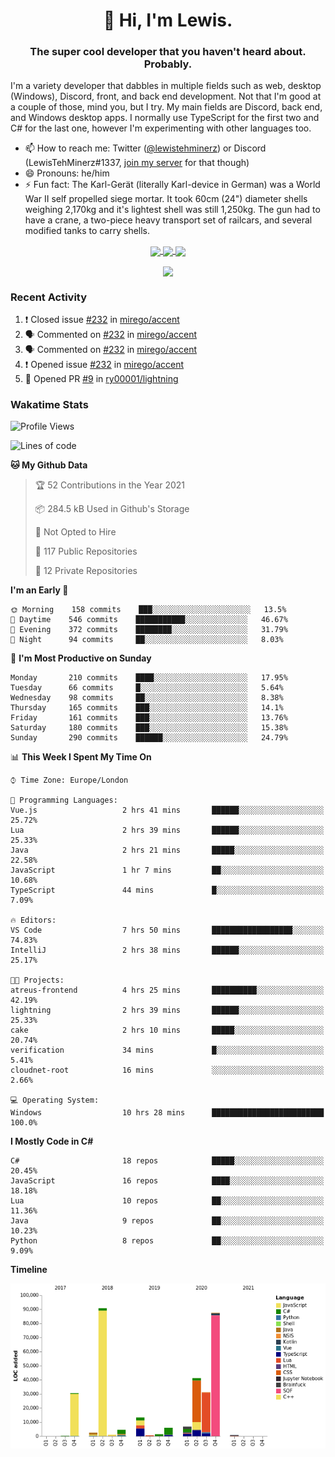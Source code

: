 <h1 align="center">👋 Hi, I'm Lewis.</h1>
<h3 align="center">The super cool developer that you haven't heard about. Probably.</h3>

I'm a variety developer that dabbles in multiple fields such as web, desktop (Windows), Discord, front, and back end development. Not that I'm good at a couple of those, mind you, but I try. My main fields are Discord, back end, and Windows desktop apps. I normally use TypeScript for the first two and C# for the last one, however I'm experimenting with other languages too.

- 📫 How to reach me: Twitter ([@lewistehminerz](https://twitter.com/lewistehminerz)) or Discord (LewisTehMinerz#1337, [join my server](https://discord.gg/XnUh7JB) for that though)
- 😄 Pronouns: he/him
- ⚡ Fun fact: The Karl-Gerät (literally Karl-device in German) was a World War II self propelled siege mortar. It took 60cm (24") diameter shells weighing 2,170kg and it's lightest shell was still 1,250kg. The gun had to have a crane, a two-piece heavy transport set of railcars, and several modified tanks to carry shells.

<p align="center">
  <a href="https://github.com/anuraghazra/github-readme-stats">
    <img align="center" src="https://github-readme-stats.vercel.app/api?username=LewisTehMinerz&count_private=true&show_icons=true&theme=gruvbox">
  </a>
  <a href="https://github.com/anuraghazra/github-readme-stats">
    <img align="center" src="https://github-readme-stats.vercel.app/api/top-langs?username=LewisTehMinerz&layout=compact&theme=gruvbox">
  </a>
  <a href="https://github.com/anuraghazra/github-readme-stats">
    <img align="center" src="https://github-readme-stats.vercel.app/api/wakatime?username=LewisTehMinerz&layout=compact&theme=gruvbox">
  </a>
</p>

<p align="center">
  <a href="https://github.com/ryo-ma/github-profile-trophy">
    <img align="center" src="https://github-profile-trophy.vercel.app/?username=ryo-ma&theme=gruvbox">
  </a>
</p>

### Recent Activity
<!--START_SECTION:activity-->
1. ❗️ Closed issue [#232](https://github.com/mirego/accent/issues/232) in [mirego/accent](https://github.com/mirego/accent)
2. 🗣 Commented on [#232](https://github.com/mirego/accent/issues/232) in [mirego/accent](https://github.com/mirego/accent)
3. 🗣 Commented on [#232](https://github.com/mirego/accent/issues/232) in [mirego/accent](https://github.com/mirego/accent)
4. ❗️ Opened issue [#232](https://github.com/mirego/accent/issues/232) in [mirego/accent](https://github.com/mirego/accent)
5. 💪 Opened PR [#9](https://github.com/ry00001/lightning/pull/9) in [ry00001/lightning](https://github.com/ry00001/lightning)
<!--END_SECTION:activity-->

### Wakatime Stats
<!--START_SECTION:waka-->
![Profile Views](http://img.shields.io/badge/Profile%20Views-20-blue)

![Lines of code](https://img.shields.io/badge/From%20Hello%20World%20I%27ve%20Written-318842%20lines%20of%20code-blue)

**🐱 My Github Data** 

> 🏆 52 Contributions in the Year 2021
 > 
> 📦 284.5 kB Used in Github's Storage 
 > 
> 🚫 Not Opted to Hire
 > 
> 📜 117 Public Repositories 
 > 
> 🔑 12 Private Repositories  
 > 
**I'm an Early 🐤** 

```text
🌞 Morning    158 commits    ███░░░░░░░░░░░░░░░░░░░░░░   13.5% 
🌆 Daytime    546 commits    ███████████░░░░░░░░░░░░░░   46.67% 
🌃 Evening    372 commits    ████████░░░░░░░░░░░░░░░░░   31.79% 
🌙 Night      94 commits     ██░░░░░░░░░░░░░░░░░░░░░░░   8.03%

```
📅 **I'm Most Productive on Sunday** 

```text
Monday       210 commits    ████░░░░░░░░░░░░░░░░░░░░░   17.95% 
Tuesday      66 commits     █░░░░░░░░░░░░░░░░░░░░░░░░   5.64% 
Wednesday    98 commits     ██░░░░░░░░░░░░░░░░░░░░░░░   8.38% 
Thursday     165 commits    ███░░░░░░░░░░░░░░░░░░░░░░   14.1% 
Friday       161 commits    ███░░░░░░░░░░░░░░░░░░░░░░   13.76% 
Saturday     180 commits    ███░░░░░░░░░░░░░░░░░░░░░░   15.38% 
Sunday       290 commits    ██████░░░░░░░░░░░░░░░░░░░   24.79%

```


📊 **This Week I Spent My Time On** 

```text
⌚︎ Time Zone: Europe/London

💬 Programming Languages: 
Vue.js                   2 hrs 41 mins       ██████░░░░░░░░░░░░░░░░░░░   25.72% 
Lua                      2 hrs 39 mins       ██████░░░░░░░░░░░░░░░░░░░   25.33% 
Java                     2 hrs 21 mins       █████░░░░░░░░░░░░░░░░░░░░   22.58% 
JavaScript               1 hr 7 mins         ██░░░░░░░░░░░░░░░░░░░░░░░   10.68% 
TypeScript               44 mins             █░░░░░░░░░░░░░░░░░░░░░░░░   7.09%

🔥 Editors: 
VS Code                  7 hrs 50 mins       ██████████████████░░░░░░░   74.83% 
IntelliJ                 2 hrs 38 mins       ██████░░░░░░░░░░░░░░░░░░░   25.17%

🐱‍💻 Projects: 
atreus-frontend          4 hrs 25 mins       ██████████░░░░░░░░░░░░░░░   42.19% 
lightning                2 hrs 39 mins       ██████░░░░░░░░░░░░░░░░░░░   25.33% 
cake                     2 hrs 10 mins       █████░░░░░░░░░░░░░░░░░░░░   20.74% 
verification             34 mins             █░░░░░░░░░░░░░░░░░░░░░░░░   5.41% 
cloudnet-root            16 mins             ░░░░░░░░░░░░░░░░░░░░░░░░░   2.66%

💻 Operating System: 
Windows                  10 hrs 28 mins      █████████████████████████   100.0%

```

**I Mostly Code in C#** 

```text
C#                       18 repos            █████░░░░░░░░░░░░░░░░░░░░   20.45% 
JavaScript               16 repos            ████░░░░░░░░░░░░░░░░░░░░░   18.18% 
Lua                      10 repos            ██░░░░░░░░░░░░░░░░░░░░░░░   11.36% 
Java                     9 repos             ██░░░░░░░░░░░░░░░░░░░░░░░   10.23% 
Python                   8 repos             ██░░░░░░░░░░░░░░░░░░░░░░░   9.09%

```


**Timeline**

![Chart not found](https://raw.githubusercontent.com/LewisTehMinerz/LewisTehMinerz/master/charts/bar_graph.png) 


<!--END_SECTION:waka-->
